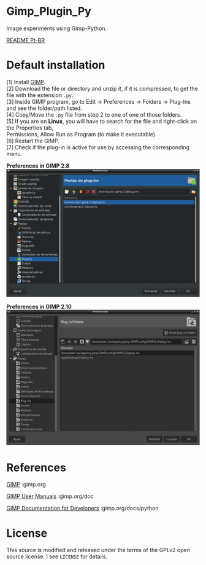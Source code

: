 Gimp_Plugin_Py
==============

Image experiments using Gimp-Python.

[README Pt-BR]()

Default installation
====================

[1] Install [GIMP](https://www.gimp.org/downloads/). <br>
[2] Download the file or directory and unzip it, if it is compressed, to get the file with the extension `.py`. <br>
[3] Inside GIMP program, go to Edit -> Preferences -> Folders -> Plug-Ins and see the folder/path listed. <br>
[4] Copy/Move the `.py` file from step 2 to one of one of those folders. <br>
[5] If you are on **Linux**, you will have to search for the file and right-click on the Properties tab, <br>
     Permissions, Allow Run as Program (to make it executable). <br>
[6] Restart the GIMP. <br>
[7] Check if the plug-in is active for use by accessing the corresponding menu. <br>

**Preferences in GIMP 2.8**
![GIMP 2.8 - Menu Preferências](https://github.com/jpenrici/Computer_Graphics/blob/master/GIMP_Plugin_Py/Display/linux_gimp_apt-install_preferences_folders_plugin.png)

**Preferences in GIMP 2.10**
![GIMP 2.10 - Menu Preferências](https://github.com/jpenrici/Computer_Graphics/blob/master/GIMP_Plugin_Py/Display/linux_gimp_flatpak_preferences_folders_plugin.png)

References
===========

[GIMP](https://www.gimp.org/) :gimp.org <br>

[GIMP User Manuals](https://www.gimp.org/docs/) :gimp.org/doc <br>

[GIMP Documentation for Developers](https://www.gimp.org/docs/python/index.html) :gimp.org/docs/python <br>


License
=======

This source is modified and released under the terms of the GPLv2 open source license. I see `LICENSE` for details.
